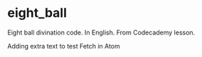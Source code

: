 # eight_ball
Eight ball divination code. In English. From Codecademy lesson.

Adding extra text to test Fetch in Atom
